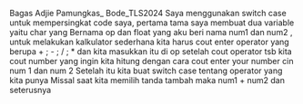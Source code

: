Bagas Adjie Pamungkas_ Bode_TLS2024
Saya menggunakan switch case untuk mempersingkat 
code saya, pertama tama saya membuat dua variable yaitu char 
yang Bernama op dan float yang aku beri nama num1 dan 
num2 , untuk melakukan kalkulator sederhana kita harus cout 
enter operator yang berupa + ; - ; / ; * dan kita masukkan itu di 
op setelah cout operator tsb kita cout number yang ingin kita 
hitung dengan cara cout enter your number cin num 1 dan num 
2
Setelah itu kita buat switch case tentang operator yang kita 
punya
Missal saat kita memilih 
tanda tambah maka num1 + num2
dan seterusnya
